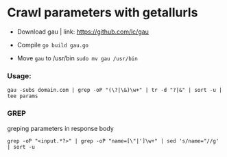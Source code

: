 # Crawl parameters with getallurls

- Download gau | link: https://github.com/lc/gau
- Compile
```go build gau.go```

- Move ```gau``` to /usr/bin
```sudo mv gau /usr/bin```

### Usage:
```gau -subs domain.com | grep -oP "(\?|\&)\w+" | tr -d "?|&" | sort -u | tee params```

### GREP 
greping parameters in response body

```grep -oP "<input.*?>" | grep -oP "name=[\"|']\w+" | sed 's/name="//g' | sort -u```
